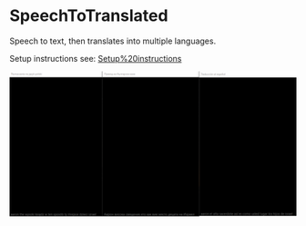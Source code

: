 # SpeechToTranslated

Speech to text, then translates into multiple languages.

Setup instructions see: [Setup%20instructions](/instructions/Setting%20up%20Microsoft%20Speech%20To%20Text.md)

![](instructions/Demo.gif)
